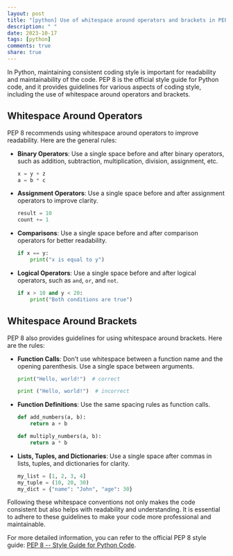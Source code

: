 ```yaml
---
layout: post
title: "[python] Use of whitespace around operators and brackets in PEP 8"
description: " "
date: 2023-10-17
tags: [python]
comments: true
share: true
---
```


In Python, maintaining consistent coding style is important for readability and maintainability of the code. PEP 8 is the official style guide for Python code, and it provides guidelines for various aspects of coding style, including the use of whitespace around operators and brackets.

## Whitespace Around Operators

PEP 8 recommends using whitespace around operators to improve readability. Here are the general rules:

- **Binary Operators**: Use a single space before and after binary operators, such as addition, subtraction, multiplication, division, assignment, etc.

  ```python
  x = y + z
  a = b * c
  ```

- **Assignment Operators**: Use a single space before and after assignment operators to improve clarity.

  ```python
  result = 10
  count += 1
  ```

- **Comparisons**: Use a single space before and after comparison operators for better readability.

  ```python
  if x == y:
      print("x is equal to y")
  ```

- **Logical Operators**: Use a single space before and after logical operators, such as `and`, `or`, and `not`.

  ```python
  if x > 10 and y < 20:
      print("Both conditions are true")
  ```

## Whitespace Around Brackets

PEP 8 also provides guidelines for using whitespace around brackets. Here are the rules:

- **Function Calls**: Don't use whitespace between a function name and the opening parenthesis. Use a single space between arguments.

  ```python
  print("Hello, world!")  # correct

  print ("Hello, world!")  # incorrect
  ```

- **Function Definitions**: Use the same spacing rules as function calls.

  ```python
  def add_numbers(a, b):
      return a + b

  def multiply_numbers(a, b):
      return a * b
  ```

- **Lists, Tuples, and Dictionaries**: Use a single space after commas in lists, tuples, and dictionaries for clarity.

  ```python
  my_list = [1, 2, 3, 4]
  my_tuple = (10, 20, 30)
  my_dict = {"name": "John", "age": 30}
  ```

Following these whitespace conventions not only makes the code consistent but also helps with readability and understanding. It is essential to adhere to these guidelines to make your code more professional and maintainable.

For more detailed information, you can refer to the official PEP 8 style guide: [PEP 8 -- Style Guide for Python Code](https://www.python.org/dev/peps/pep-0008/).
